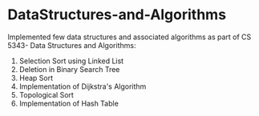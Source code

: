 # DataStructures-and-Algorithms

Implemented few data structures and associated algorithms as part of CS 5343- Data Structures and Algorithms:

1. Selection Sort using Linked List
2. Deletion in Binary Search Tree
3. Heap Sort
4. Implementation of Dijkstra's Algorithm
5. Topological Sort
6. Implementation of Hash Table
